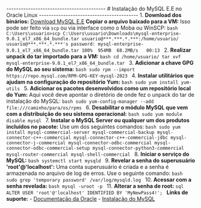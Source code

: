 ----------------------------------------- # Instalação do MySQL E.E no Oracle Linux ----------------------------------------- 1. **Download dos binários:** [Download MySQL E.E](https://www.oracle.com/mysql/technologies/mysql-enterprise-edition-downloads.html) **Copiar o arquivo baixado para a VM:** Isso pode ser feito via `scp` ou via interface como o Moba ou WinSCP: ```bash C:\Users\usuario>scp C:\Users\usuario\Downloads\mysql-enterprise-9.0.1_el7_x86_64_bundle.tar usuario@***.***.*.***:/home/usuario/ usuario@***.***.*.***'s password: mysql-enterprise-9.0.1_el7_x86_64_bundle.tar 100%  954MB  68.2MB/s   00:13 ``` 2. **Realizar unpack do tar importado para a VM:** ```bash cd /home/usuario/ tar xvf mysql-enterprise-9.0.1_el7_x86_64_bundle.tar ``` 3. **Adicionar a chave GPG do MySQL ao seu sistema:** ```bash sudo rpm --import https://repo.mysql.com/RPM-GPG-KEY-mysql-2023 ``` 4. **Instalar utilitários que ajudam na configuração do repositório Yum:** ```bash sudo yum install yum-utils ``` 5. **Adicionar os pacotes desenvolvidos como um repositório local do Yum:** Aqui você deve apontar o diretório de onde fez o unpack do tar de instalação do MySQL: ```bash sudo yum-config-manager --add file:///caminho/para/os/rpms ``` 6. **Desabilitar o módulo MySQL que vem com a distribuição do seu sistema operacional:** ```bash sudo yum module disable mysql ``` 7. **Instalar o MySQL Server ou qualquer um dos produtos incluídos no pacote:** Use um dos seguintes comandos: ```bash sudo yum install mysql-commercial-server mysql-commercial-backup mysql-connector-c++-commercial mysql-connector-c++-commercial-jdbc mysql-connector-j-commercial mysql-connector-odbc-commercial mysql-connector-odbc-commercial-setup mysql-connector-python3-commercial mysql-router-commercial mysql-shell-commercial ``` 8. **Iniciar o serviço do MySQL:** ```bash systemctl start mysqld ``` 9. **Revelar a senha do superusuário 'root'@'localhost':** Uma conta superusuário é criada e a senha é armazenada no arquivo de log de erros. Use o seguinte comando: ```bash sudo grep 'temporary password' /var/log/mysqld.log ``` 10. **Acessar com a senha revelada:** ```bash mysql -uroot -p ``` 11. **Alterar a senha de root:** ```sql ALTER USER 'root'@'localhost' IDENTIFIED BY 'MyNewPass4!'; ``` **Links de suporte:** - [Documentação da Oracle](https://docs.oracle.com/en/database/mysql/otr-installation/index.html#GUID-05192EA1-E1DE-4893-8F81-650CBE62F9A2) - [Instalação do MySQL](https://dev.mysql.com/doc/mysql-installation-excerpt/8.0/en/linux-installation-rpm.html)
